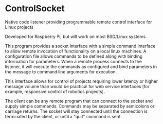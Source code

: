 # ControlSocket
Native code listener providing programmable remote control interface for Linux projects

Developed for Raspberry Pi, but will work on most BSD/Linux systems.

This program provides a socket interface with a simple command interface to allow remote invocation of functionality on a local linux machines.  A configuration file allows commands to be defined along with binding information for parameters.  When a remote process connects to the listener, it will execute the commands as configured and bind parameters in the message to command line arguments for execution.

This interface allows for control of projects requiring lower latency or higher message volume than would be practical for web service interfaces (for example, responsive control of robotics projects).  

The client can be any remote program that can connect to the socket and supply simple commands.  Commands may be separated by semicolons or carriage returns.  The socket will stay connected until the connection is terminated by the client, or until a "quit" command is sent.




